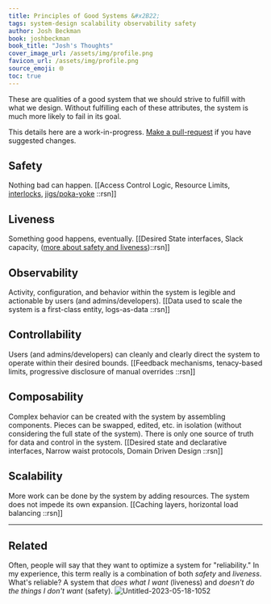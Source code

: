 ```yaml
---
title: Principles of Good Systems &#x2B22;
tags: system-design scalability observability safety
author: Josh Beckman
book: joshbeckman
book_title: "Josh's Thoughts"
cover_image_url: /assets/img/profile.png
favicon_url: /assets/img/profile.png
source_emoji: 🌐
toc: true
---
```


These are qualities of a good system that we should strive to fulfill with what we design. Without fulfilling each of these attributes, the system is much more likely to fail in its goal.

This details here are a work-in-progress. [Make a pull-request](https://github.com/joshbeckman/notes/blob/master/_posts/2023-02-24-principles-of-system.md) if you have suggested changes.

## Safety

Nothing bad can happen.
[[Access Control Logic, Resource Limits, [interlocks](https://notes.joshbeckman.org/notes/487349097), [jigs/poka-yoke](https://notes.joshbeckman.org/notes/487680878) ::rsn]]

## Liveness

Something good happens, eventually.
[[Desired State interfaces, Slack capacity, ([more about safety and liveness](https://en.m.wikipedia.org/wiki/Safety_and_liveness_properties))::rsn]]

## Observability

Activity, configuration, and behavior within the system is legible and actionable by users (and admins/developers).
[[Data used to scale the system is a first-class entity, logs-as-data ::rsn]]

## Controllability

Users (and admins/developers) can cleanly and clearly direct the system to operate within their desired bounds.
[[Feedback mechanisms, tenacy-based limits, progressive disclosure of manual overrides ::rsn]]

## Composability

Complex behavior can be created with the system by assembling components.
Pieces can be swapped, edited, etc. in isolation (without considering the full state of the system).
There is only one source of truth for data and control in the system.
[[Desired state and declarative interfaces, Narrow waist protocols, Domain Driven Design ::rsn]]

## Scalability

More work can be done by the system by adding resources.
The system does not impede its own expansion.
[[Caching layers, horizontal load balancing ::rsn]]

---

## Related

Often, people will say that they want to optimize a system for "reliability."
In my experience, this term really is a combination of both _safety_ and _liveness_.
What's reliable?
A system that _does what I want_ (liveness) and _doesn't do the things I don't want_ (safety).
![Untitled-2023-05-18-1052](https://github.com/joshbeckman/notes/assets/2358584/aaf8ec03-e4ee-4e3c-9a11-ecbb7d654911)
